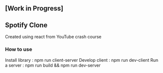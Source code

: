 ## [Work in Progress]
## Spotify Clone

Created using react from YouTube crash course

### How to use
Install library : npm run client-server
Develop client : npm run dev-client
Run a server : npm run build && npm run dev-server